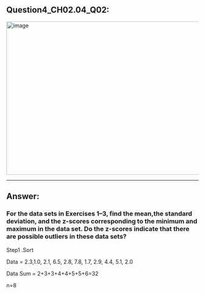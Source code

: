 ## Question4_CH02.04_Q02:
<img width="559" height="403" alt="image" src="https://github.com/user-attachments/assets/19db4141-4c59-486b-8dac-16013e9cfaaa" />




---
## Answer:
### For the data sets in Exercises 1–3, find the mean,the standard deviation, and the z-scores corresponding to the minimum and maximum in the data set. Do the z-scores indicate that there are possible outliers in these data sets?
Step1 .Sort

Data =   2.3,1.0, 2.1, 6.5, 2.8, 7.8, 1.7, 2.9, 4.4, 5.1, 2.0

Data Sum = 2+3+3+4+4+5+5+6=32

n=8
